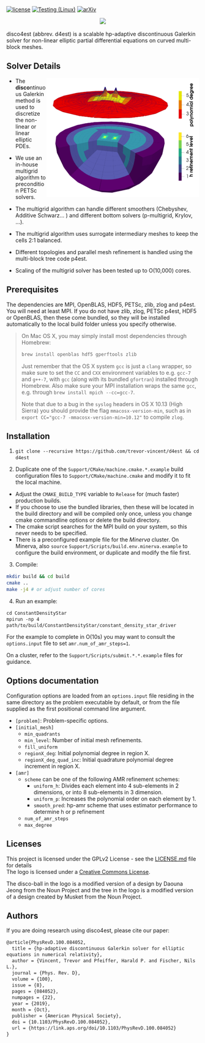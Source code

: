 [![license](https://img.shields.io/badge/License-GPL%20v2-blue.svg)](https://github.com/trevor-vincent/d4est/blob/master/LICENSE.md)
[![Testing (Linux)](https://github.com/trevor-vincent/disco4est/actions/workflows/tests_linux.yml/badge.svg)](https://github.com/trevor-vincent/disco4est/actions/workflows/tests_linux.yml)
[![arXiv](https://img.shields.io/badge/arXiv-1907.01572-green.svg?style=flat)](https://arxiv.org/abs/1907.01572)
<p align="center">
<img src="https://github.com/trevor-vincent/d4est/blob/master/support/Logo/logo.png" width="250">
</p>



disco4est (abbrev. d4est) is a scalable hp-adaptive discontinuous Galerkin solver for non-linear elliptic partial differential equations on curved multi-block meshes.

## Solver Details

<img src="https://github.com/trevor-vincent/disco4est/blob/master/2pun.png" width="400px" align="right">

- The **disco**ntinuous Galerkin method is used to discretize the non-linear or linear elliptic PDEs.

- We use an in-house multigrid algorithm to precondition PETSc solvers. 

- The multigrid algorithm can handle different smoothers (Chebyshev, Additive Schwarz... ) and different bottom solvers (p-multigrid, Krylov, ...). 

- The multigrid algorithm uses surrogate intermediary meshes to keep the cells 2:1 balanced.

- Different topologies and parallel mesh refinement is handled using the multi-block tree code p4est. 

- Scaling of the multigrid solver has been tested up to O(10,000) cores.

## Prerequisites

The dependencies are MPI, OpenBLAS, HDF5, PETSc, zlib, zlog and p4est. You will need at least MPI. If you do not have zlib, zlog, PETSc p4est, HDF5 or OpenBLAS, then these come bundled, so they will be installed automatically to the local build folder unless you specify otherwise.

> On Mac OS X, you may simply install most dependencies through Homebrew:
>
> ```bash
> brew install openblas hdf5 gperftools zlib
> ```
>
> Just remember that the OS X system `gcc` is just a `clang` wrapper, so make sure to set the `CC` and `CXX` environment variables to e.g. `gcc-7` and `g++-7`, with `gcc` (along with its bundled `gfortran`) installed through Homebrew. Also make sure your MPI installation wraps the same `gcc`, e.g. through `brew install mpich --cc=gcc-7`.
>
> Note that due to a bug in the `syslog` headers in OS X 10.13 (High Sierra) you should provide the flag `mmacosx-version-min`, such as in `export CC="gcc-7 -mmacosx-version-min=10.12"` to compile `zlog`.

## Installation

1) `git clone --recursive https://github.com/trevor-vincent/d4est && cd d4est`

2) Duplicate one of the `Support/CMake/machine.cmake.*.example` build configuration files to `Support/CMake/machine.cmake` and modify it to fit the local machine.
  - Adjust the `CMAKE_BUILD_TYPE` variable to `Release` for (much faster) production builds.
  - If you choose to use the bundled libraries, then these will be located in the build directory and will be compiled only once, unless you change cmake commandline options or delete the build directory.
  - The cmake script searches for the MPI build on your system, so this never needs to be specified.
  - There is a preconfigured example file for the _Minerva_ cluster. On Minerva, also `source` `Support/Scripts/build.env.minerva.example` to configure the build environment, or duplicate and modify the file first.

3) Compile:

  ```bash
  mkdir build && cd build
  cmake ..
  make -j4 # or adjust number of cores
  ```

4) Run an example:

  ```
  cd ConstantDensityStar
  mpirun -np 4 path/to/build/ConstantDensityStar/constant_density_star_driver
  ```

  For the example to complete in O(10s) you may want to consult the `options.input` file to set `amr.num_of_amr_steps=1`.
  
  On a cluster, refer to the `Support/Scripts/submit.*.*.example` files for guidance.


## Options documentation

Configuration options are loaded from an `options.input` file residing in the same directory as the problem executable by default, or from the file supplied as the first positional command line argument.

- `[problem]`: Problem-specific options.
- `[initial_mesh]`
  - `min_quadrants`
  - `min_level`: Number of initial mesh refinements.
  - `fill_uniform`
  - `regionX_deg`: Initial polynomial degree in region X.
  - `regionX_deg_quad_inc`: Initial quadrature polynomial degree increment in region X.
- `[amr]`
  - `scheme` can be one of the following AMR refinement schemes:
    - `uniform_h`: Divides each element into 4 sub-elements in 2 dimensions, or into 8 sub-elements in 3 dimension.
    - `uniform_p`: Increases the polynomial order on each element by 1.
    - `smooth_pred`: hp-amr scheme that uses estimator performance to determine h or p refinement
  - `num_of_amr_steps`
  - `max_degree`

## Licenses

This project is licensed under the GPLv2 License - see the [LICENSE.md](LICENSE.md) file for details
</a><br />The logo is licensed under a <a rel="license" href="https://creativecommons.org/licenses/by/3.0/">Creative Commons  License</a>.

The disco-ball in the logo is a modified version of a design by Daouna Jeong from the Noun Project and the tree in the logo is a modified version of a design created by Musket from the Noun Project.

## Authors
If you are doing research using disco4est, please cite our paper:

```
@article{PhysRevD.100.084052,
  title = {hp-adaptive discontinuous Galerkin solver for elliptic equations in numerical relativity},
  author = {Vincent, Trevor and Pfeiffer, Harald P. and Fischer, Nils L.},
  journal = {Phys. Rev. D},
  volume = {100},
  issue = {8},
  pages = {084052},
  numpages = {22},
  year = {2019},
  month = {Oct},
  publisher = {American Physical Society},
  doi = {10.1103/PhysRevD.100.084052},
  url = {https://link.aps.org/doi/10.1103/PhysRevD.100.084052}
}
```
